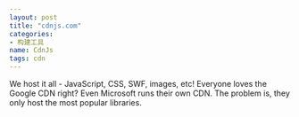 ```yaml
---
layout: post
title: "cdnjs.com"
categories:
- 构建工具
name: CdnJs
tags: cdn
---
```


We host it all - JavaScript, CSS, SWF, images, etc!<!--break--> Everyone loves the Google CDN right? Even Microsoft runs their own CDN. The problem is, they only host the most popular libraries.